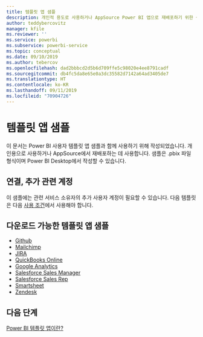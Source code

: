 ```yaml
---
title: 템플릿 앱 샘플
description: 개인적 용도로 사용하거나 AppSource Power BI 앱으로 재배포하기 위한 샘플
author: teddybercovitz
manager: kfile
ms.reviewer: ''
ms.service: powerbi
ms.subservice: powerbi-service
ms.topic: conceptual
ms.date: 09/10/2019
ms.author: tebercov
ms.openlocfilehash: dad2bbbcd2d5b6d709ffe5c98020e4ee8791cadf
ms.sourcegitcommit: db4fc5da8e65e0a3dc35582d7142a64ad3405de7
ms.translationtype: HT
ms.contentlocale: ko-KR
ms.lasthandoff: 09/11/2019
ms.locfileid: "70904726"
---
```

# <a name="template-apps-samples"></a>템플릿 앱 샘플

이 문서는 Power BI 사용자 템플릿 앱 샘플과 함께 사용하기 위해 작성되었습니다. 개인용으로 사용하거나 AppSource에서 재배포하는 데 사용합니다. 샘플은 .pbix 파일 형식이며 Power BI Desktop에서 작성할 수 있습니다.

## <a name="connection-additional-related-accounts"></a>연결, 추가 관련 계정

이 샘플에는 관련 서비스 소유자의 추가 사용자 계정이 필요할 수 있습니다.  다음 템플릿은 다음 [사용 조건](https://templateapps.blob.core.windows.net/sampletemplateapps/Sample-Templates-for-app-on-appsource.pdf)에서 사용해야 합니다.

## <a name="downloadable-template-apps-samples"></a>다운로드 가능한 템플릿 앱 샘플

* [Github](https://templateapps.blob.core.windows.net/sampletemplateapps/GitHub.pbix)
* [Mailchimp](https://templateapps.blob.core.windows.net/sampletemplateapps/MailChimp.pbix)
* [JIRA](https://templateapps.blob.core.windows.net/sampletemplateapps/JIRA.pbix)
* [QuickBooks Online](https://templateapps.blob.core.windows.net/sampletemplateapps/QuickBooksOnline.pbix)
* [Google Analytics](https://templateapps.blob.core.windows.net/sampletemplateapps/GoogleAnalytics.pbix)
* [Salesforce Sales Manager](https://templateapps.blob.core.windows.net/sampletemplateapps/SalesforceSalesManager.pbix)
* [Salesforce Sales Rep](https://templateapps.blob.core.windows.net/sampletemplateapps/SalesforceSalesRep.pbix)
* [Smartsheet](https://templateapps.blob.core.windows.net/sampletemplateapps/Smartsheet.pbix)
* [Zendesk](https://templateapps.blob.core.windows.net/sampletemplateapps/Zendesk.pbix)

## <a name="next-steps"></a>다음 단계

[Power BI 템플릿 앱이란?](service-template-apps-overview.md)

